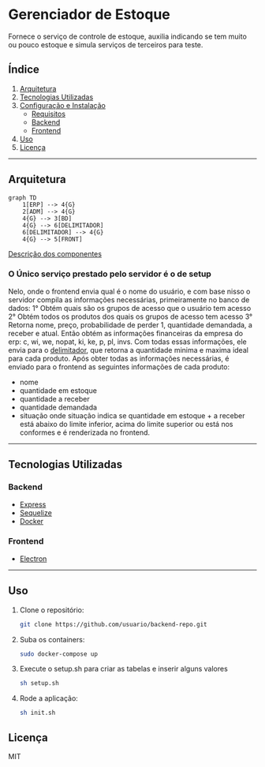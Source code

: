 # Gerenciador de Estoque

Fornece o serviço de controle de estoque, auxilia indicando se tem muito ou pouco estoque e simula serviços de terceiros para teste.

## Índice

1. [Arquitetura](#arquitetura)
2. [Tecnologias Utilizadas](#tecnologias-utilizadas)
3. [Configuração e Instalação](#configuração-e-instalação)
   - [Requisitos](#requisitos)
   - [Backend](#backend)
   - [Frontend](#frontend)
4. [Uso](#uso)
5. [Licença](#licença)

---

## Arquitetura

```mermaid
graph TD
    1[ERP] --> 4{G}
    2[ADM] --> 4{G}
    4{G} --> 3[BD]
    4{G} --> 6[DELIMITADOR]
    6[DELIMITADOR] --> 4{G}
    4{G} --> 5[FRONT]

```

[Descrição dos componentes](arquitetura.md)

### O Único serviço prestado pelo servidor é o de setup
Nelo, onde o frontend envia qual é o nome do usuário, e com base nisso o servidor compila as informações necessárias, primeiramente no banco de dados:
1° Obtém quais são os grupos de acesso que o usuário tem acesso
2° Obtém todos os produtos dos quais os grupos de acesso tem acesso
3° Retorna nome, preço, probabilidade de perder 1, quantidade demandada, a receber e atual.
Então obtém as informações financeiras da empresa do erp: c, wi, we, nopat, ki, ke, p, pl, invs.
Com todas essas informações, ele envia para o [delimitador](./delimitador/DELIMITADOR.md), que retorna a quantidade minima e maxima ideal para cada produto.
Após obter todas as informações necessárias, é enviado para o frontend as seguintes informações de cada produto:
- nome
- quantidade em estoque
- quantidade a receber
- quantidade demandada
- situação
onde situação indica se quantidade em estoque + a receber está abaixo do limite inferior, acima do limite superior ou está nos conformes e é renderizada no frontend.

---

## Tecnologias Utilizadas

### Backend
- [Express](https://expressjs.com)  
- [Sequelize](https://sequelize.org)  
- [Docker](https://www.docker.com)  

### Frontend
- [Electron](https://www.electronjs.org)  

---

## Uso

1. Clone o repositório:
   ```bash
   git clone https://github.com/usuario/backend-repo.git
   ```

2. Suba os containers:
    ```bash
    sudo docker-compose up
    ```

3. Execute o setup.sh para criar as tabelas e inserir alguns valores
    ```bash
    sh setup.sh
    ```

4. Rode a aplicação:
    ```bash
    sh init.sh
    ```


## Licença

MIT